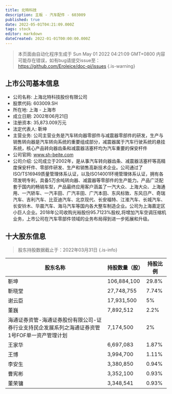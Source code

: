 ```yaml
---
title: 北特科技
description: 主板 - 汽车配件 - 603009
published: true
date: 2022-05-01T04:21:09.000Z
tags: stock
editor: markdown
dateCreated: 2022-01-01T00:00:00.000Z
---
```


> 本页面由自动化程序生成于 Sun May 01 2022 04:21:09 GMT+0800
> 内容可能存在错误，如有bug请提交issue至：https://github.com/Eroleice/doc-pi/issues
{.is-warning}

## 上市公司基本信息
- 公司名称: 上海北特科技股份有限公司
- 股票代码: 603009.SH
- 所在地: 上海 - 上海市
- 成立日期: 2002年06月21日
- 注册资本: 35,873.009万元
- 法定代表人: 靳坤
- 主营业务: 公司主营业务是汽车转向器零部件与减震器零部件的研发，生产与销售转向器是汽车转向系统的重要组成部分，减震器属于汽车行驶系统的悬挂系统，核心产品转向器齿条和减震器活塞杆均为汽车重要的保安杆件
- 公司官网: www.sh-beite.com
- 公司介绍: 公司成立于2002年，是从事汽车转向器齿条、减震器活塞杆等高精度保安杆件、零部件研发、生产和销售高新技术企业。公司通过了ISO/TS16949质量管理体系认证，以及ISO14001环境管理体系认证，拥有各项发明专利，具备5万余吨转向器、减震器等零部件的生产能力。产品广泛配套于国内的畅销车型，产品最终应用客户涵盖了一汽大众、上海大众、上海通用、一汽轿车、一汽丰田、广汽丰田、广汽本田、东风标致、东风日产、奇瑞汽车、吉利汽车、比亚迪汽车、北京现代、长安福特、江淮汽车、长城汽车、长安铃木、华晨汽车、海马汽车等国内各大整车制造企业。公司为上海嘉定区小巨人企业。2018年公司收购光裕股份95.7123%股权,将增加汽车空调压缩机业务，上市公司在汽车零部件领域的业务布局得到进一步拓展和升级。


## 十大股东信息
> 股东持股数据截止于：2022年03月31日
{.is-info}

| 股东名称 | 持股数量（股） | 持股比例 |
| --- | --- | --- |
| 靳坤 | 106,884,100 | 29.8% |
| 靳晓堂 | 27,748,755 | 7.74% |
| 谢云臣 | 17,931,500 | 5% |
| 董巍 | 7,892,512 | 2.2% |
| 海通证券资管-海通证券股份有限公司-证券行业支持民企发展系列之海通证券资管1号FOF单一资产管理计划 | 7,174,500 | 2% |
| 王家华 | 6,697,083 | 1.87% |
| 王博 | 3,994,700 | 1.11% |
| 李安生 | 3,380,850 | 0.94% |
| 曹宪彬 | 3,352,100 | 0.93% |
| 董荣镛 | 3,348,541 | 0.93% |




